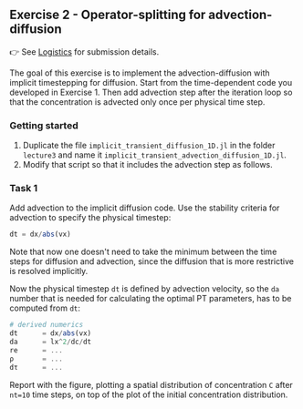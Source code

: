 <!--This file was generated, do not modify it.-->
## Exercise 2 - **Operator-splitting for advection-diffusion**

👉 See [Logistics](/logistics/#submission) for submission details.

The goal of this exercise is to implement the advection-diffusion with implicit timestepping for diffusion. Start from the time-dependent code you developed in Exercise 1. Then add advection step after the iteration loop so that the concentration is advected only once per physical time step.

### Getting started
1. Duplicate the file `implicit_transient_diffusion_1D.jl` in the folder `lecture3` and name it `implicit_transient_advection_diffusion_1D.jl`.
4. Modify that script so that it includes the advection step as follows.

### Task 1
Add advection to the implicit diffusion code. Use the stability criteria for advection to specify the physical timestep:

```julia
dt = dx/abs(vx)
```

Note that now one doesn't need to take the minimum between the time steps for diffusion and advection, since the diffusion that is more restrictive is resolved implicitly.

Now the physical timestep `dt` is defined by advection velocity, so the `da` number that is needed for calculating the optimal PT parameters, has to be computed from `dt`:

```julia
# derived numerics
dt      = dx/abs(vx)
da      = lx^2/dc/dt
re      = ...
ρ       = ...
dτ      = ...
```

Report with the figure, plotting a spatial distribution of concentration `C` after `nt=10` time steps, on top of the plot of the initial concentration distribution.

